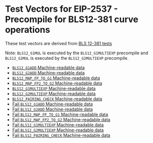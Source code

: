 # Test Vectors for EIP-2537 - Precompile for BLS12-381 curve operations

These test vectors are derived from [BLS 12-381 tests](https://github.com/ethereum/bls12-381-tests/tree/eip-2537)

Note: `BLS12_G1MUL` is executed by the `BLS12_G1MULTIEXP` precompile and `BLS12_G2MUL` is executed by the `BLS12_G2MULTIEXP` precompile.

- [`BLS12_G1ADD` Machine-readable data](add_G1_bls.json)
- [`BLS12_G2ADD` Machine-readable data](add_G2_bls.json)
- [`BLS12_MAP_FP_TO_G1` Machine-readable data](map_fp_to_G1_bls.json)
- [`BLS12_MAP_FP2_TO_G2` Machine-readable data](map_fp2_to_G2_bls.json)
- [`BLS12_G1MULTIEXP` Machine-readable data](multiexp_G1_bls.json)
- [`BLS12_G2MULTIEXP` Machine-readable data](multiexp_G2_bls.json)
- [`BLS12_PAIRING_CHECK` Machine-readable data](pairing_check_bls.json)
- [Fail `BLS12_G1ADD` Machine-readable data](fail-add_G1_bls.json)
- [Fail `BLS12_G2ADD` Machine-readable data](fail-add_G2_bls.json)
- [Fail `BLS12_MAP_FP_TO_G1` Machine-readable data](fail-map_fp_to_G1_bls.json)
- [Fail `BLS12_MAP_FP2_TO_G2` Machine-readable data](fail-map_fp2_to_G2_bls.json)
- [Fail `BLS12_G1MULTIEXP` Machine-readable data](fail-multiexp_G1_bls.json)
- [Fail `BLS12_G2MULTIEXP` Machine-readable data](fail-multiexp_G2_bls.json)
- [Fail `BLS12_PAIRING_CHECK` Machine-readable data](fail-pairing_check_bls.json)
